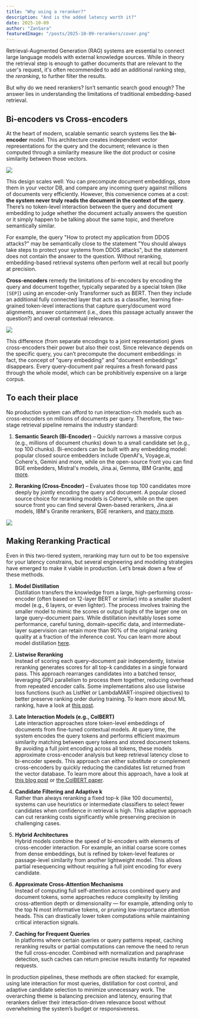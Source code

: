 ```yaml
---
title: "Why using a reranker?"
description: "And is the added latency worth it?"
date: 2025-10-09
author: "ZanSara"
featuredImage: "/posts/2025-10-09-rerankers/cover.png"
---
```


Retrieval-Augmented Generation (RAG) systems are essential to connect large language models  with external knowledge sources. While in theory the retrieval step is enough to gather documents that are relevant to the user's request, it's often recommended to add an additional ranking step, the _reranking_, to further filter the results.

But why do we need rerankers? Isn’t semantic search good enough? The answer lies in understanding the limitations of traditional embedding-based retrieval.

## Bi-encoders vs Cross-encoders

At the heart of modern, scalable semantic search systems lies the **bi-encoder** model. This architecture creates independent vector representations for the query and the document; relevance is then computed through a similarity measure like the dot product or cosine similarity between those vectors.

![](/posts/2025-10-09-rerankers/bi-encoders.png)

This design scales well: You can precompute document embeddings, store them in your vector DB, and compare any incoming query against millions of documents very efficiently. However, this convenience comes at a cost: **the system never truly reads the document in the context of the query**. There’s no token-level interaction between the query and document embedding to judge whether the document actually answers the question or it simply happen to be talking about the same topic, and therefore semantically similar.

For example, the query "How to protect my application from DDOS attacks?" may be semantically close to the statement "You should always take steps to protect your systems from DDOS attacks", but the statement does not contain the answer to the question. Without reranking, embedding-based retrieval systems often perform well at recall but poorly at precision.

**Cross-encoders** remedy the limitations of bi-encoders by encoding the query and document together, typically separated by a special token (like `[SEP]`) using an encoder-only Transformer such as BERT. Then they include an additional fully connected layer that acts as a classifier, learning fine-grained token-level interactions that capture query/document word alignments, answer containment (i.e., does this passage actually answer the question?) and overall contextual relevance.

![](/posts/2025-10-09-rerankers/cross-encoders.png)

This difference (from separate encodings to a joint representation) gives cross-encoders their power but also their cost. Since relevance depends on the specific query, you can’t precompute the document embeddings: in fact, the concept of "query embedding" and "document embeddings" disappears.  Every query-document pair requires a fresh forward pass through the whole model, which can be prohibitively expensive on a large corpus.
## To each their place

No production system can afford to run interaction-rich models such as cross-encoders on millions of documents per query. Therefore, the two-stage retrieval pipeline remains the industry standard:

1. **Semantic Search (Bi-Encoder)** – Quickly narrows a massive corpus (e.g., millions of document chunks) down to a small candidate set (e.g., top 100 chunks). Bi-encoders can be built with any embedding model: popular closed source embedders include OpenAI's, Voyage.ai, Cohere's, Gemini and more, while on the open-source front you can find BGE embedders, Mistral's models, Jina.ai, Gemma, IBM Granite, [and more](https://huggingface.co/models?search=embedding).
            
2. **Reranking (Cross-Encoder)** – Evaluates those top 100 candidates more deeply by jointly encoding the query and document. A popular closed source choice for reranking models is Cohere's, while on the open source front you can find several Qwen-based rerankers, Jina.ai models, IBM's Granite rerankers, BGE rerankers, and [many more](https://huggingface.co/models?search=reranker).

![](/posts/2025-10-09-rerankers/two-tiered-system.png)

## Making Reranking Practical

Even in this two-tiered system, reranking may turn out to be too expensive for your latency constrains, but several engineering and modeling strategies have emerged to make it viable in production. Let’s break down a few of these methods.

1. **Model Distillation**  
    Distillation transfers the knowledge from a large, high-performing cross-encoder (often based on 12-layer BERT or similar) into a smaller student model (e.g., 6 layers, or even lighter). The process involves training the smaller model to mimic the scores or output logits of the larger one on large query–document pairs. While distillation inevitably loses some performance, careful tuning, domain-specific data, and intermediate-layer supervision can retain more than 90% of the original ranking quality at a fraction of the inference cost. You can learn more about model distillation [here](https://www.sbert.net/examples/sentence_transformer/training/distillation/README.html).
    
2. **Listwise Reranking**  
    Instead of scoring each query–document pair independently, listwise reranking generates scores for all top-k candidates in a single forward pass. This approach rearranges candidates into a batched tensor, leveraging GPU parallelism to process them together, reducing overhead from repeated encoder calls. Some implementations also use listwise loss functions (such as ListNet or LambdaMART-inspired objectives) to better preserve ranking order during training. To learn more about ML ranking, have a look at [this post](https://towardsdatascience.com/ranking-basics-pointwise-pairwise-listwise-cd5318f86e1b/).

3. **Late Interaction Models (e.g., ColBERT)**  
    Late interaction approaches store token-level embeddings of documents from fine-tuned contextual models. At query time, the system encodes the query tokens and performs efficient maximum similarity matching between query tokens and stored document tokens. By avoiding a full joint encoding across all tokens, these models approximate cross-encoder analysis but keep retrieval latency close to bi-encoder speeds. This approach can either substitute or complement cross-encoders by quickly reducing the candidates list returned from the vector database. To learn more about this approach, have a look at [this blog post](https://medium.com/@aimichael/cross-encoders-colbert-and-llm-based-re-rankers-a-practical-guide-a23570d88548) or [the ColBERT paper](https://arxiv.org/abs/2004.12832).

4. **Candidate Filtering and Adaptive k**  
    Rather than always reranking a fixed top-k (like 100 documents), systems can use heuristics or intermediate classifiers to select fewer candidates when confidence in retrieval is high. This adaptive approach can cut reranking costs significantly while preserving precision in challenging cases.
        
5. **Hybrid Architectures**  
    Hybrid models combine the speed of bi-encoders with elements of cross-encoder interaction. For example, an initial coarse score comes from dense embeddings, but is refined by token-level features or passage-level similarity from another lightweight model. This allows partial resequencing without requiring a full joint encoding for every candidate.
    
6. **Approximate Cross-Attention Mechanisms**  
    Instead of computing full self-attention across combined query and document tokens, some approaches reduce complexity by limiting cross-attention depth or dimensionality — for example, attending only to the top N most informative tokens, or pruning low-importance attention heads. This can drastically lower token computations while maintaining critical interaction signals.
    
7. **Caching for Frequent Queries**  
    In platforms where certain queries or query patterns repeat, caching reranking results or partial computations can remove the need to rerun the full cross-encoder. Combined with normalization and paraphrase detection, such caches can return precise results instantly for repeated requests.


In production pipelines, these methods are often stacked: for example, using late interaction for most queries, distillation for cost control, and adaptive candidate selection to minimize unnecessary work. The overarching theme is balancing precision and latency, ensuring that rerankers deliver their interaction-driven relevance boost without overwhelming the system’s budget or responsiveness.

